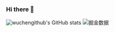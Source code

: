### Hi there 👋
![wuchengithub's GitHub stats](https://github-readme-stats.vercel.app/api?username=wuchengithub&show_icons=true&theme=gruvbox)
![掘金数据](https://stats.justsong.cn/api/juejin?id=4212984286031133)
<!--
**wuchengithub/wuchengithub** is a ✨ _special_ ✨ repository because its `README.md` (this file) appears on your GitHub profile.

Here are some ideas to get you started:

- 🔭 I’m currently working on Android
- 🌱 I’m currently learning ...
- 👯 I’m looking to collaborate on ...
- 🤔 I’m looking for help with ...
- 💬 Ask me about ...
- 📫 How to reach me: ...
- 😄 Pronouns: ...
- ⚡ Fun fact: ...
-->
